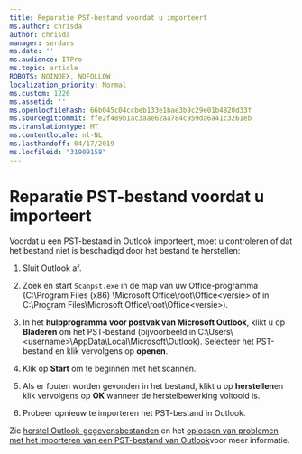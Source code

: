 ```yaml
---
title: Reparatie PST-bestand voordat u importeert
ms.author: chrisda
author: chrisda
manager: serdars
ms.date: ''
ms.audience: ITPro
ms.topic: article
ROBOTS: NOINDEX, NOFOLLOW
localization_priority: Normal
ms.custom: 1226
ms.assetid: ''
ms.openlocfilehash: 66b045c04ccbeb133e1bae3b9c29e01b4820d33f
ms.sourcegitcommit: ffe2f489b1ac3aae62aa784c959da6a41c3261eb
ms.translationtype: MT
ms.contentlocale: nl-NL
ms.lasthandoff: 04/17/2019
ms.locfileid: "31909158"
---
```

# <a name="repair-pst-file-before-importing"></a>Reparatie PST-bestand voordat u importeert

Voordat u een PST-bestand in Outlook importeert, moet u controleren of dat het bestand niet is beschadigd door het bestand te herstellen:

1. Sluit Outlook af.

2. Zoek en start `Scanpst.exe` in de map van uw Office-programma (C:\Program Files (x86) \Microsoft Office\root\Office\<versie\> of in C:\Program Files\Microsoft Office\root\Office\<versie\>).

3. In het **hulpprogramma voor postvak van Microsoft Outlook**, klikt u op **Bladeren** om het PST-bestand (bijvoorbeeld in C:\Users\\<username\>\AppData\Local\Microsoft\Outlook). Selecteer het PST-bestand en klik vervolgens op **openen**.

4. Klik op **Start** om te beginnen met het scannen.

5. Als er fouten worden gevonden in het bestand, klikt u op **herstellen**en klik vervolgens op **OK** wanneer de herstelbewerking voltooid is.

6. Probeer opnieuw te importeren het PST-bestand in Outlook.

Zie [herstel Outlook-gegevensbestanden](https://support.office.com/article/25663bc3-11ec-4412-86c4-60458afc5253) en het [oplossen van problemen met het importeren van een PST-bestand van Outlook](https://support.office.com/article/2d2e50dc-5c36-4ab2-ab50-f1be733b3d6e)voor meer informatie.
